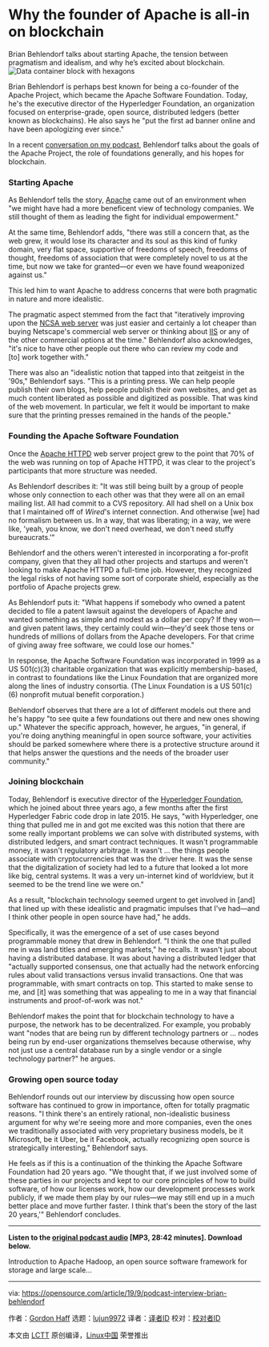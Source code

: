 [#]: collector: (lujun9972)
[#]: translator: ( )
[#]: reviewer: ( )
[#]: publisher: ( )
[#]: url: ( )
[#]: subject: (Why the founder of Apache is all-in on blockchain)
[#]: via: (https://opensource.com/article/19/9/podcast-interview-brian-behlendorf)
[#]: author: (Gordon Haff https://opensource.com/users/ghaffhttps://opensource.com/users/wonderchookhttps://opensource.com/users/sachinpbhttps://opensource.com/users/ron-mcfarland)

Why the founder of Apache is all-in on blockchain
======
Brian Behlendorf talks about starting Apache, the tension between
pragmatism and idealism, and why he’s excited about blockchain.
![Data container block with hexagons][1]

Brian Behlendorf is perhaps best known for being a co-founder of the Apache Project, which became the Apache Software Foundation. Today, he's the executive director of the Hyperledger Foundation, an organization focused on enterprise-grade, open source, distributed ledgers (better known as blockchains). He also says he "put the first ad banner online and have been apologizing ever since."

In a recent [conversation on my podcast][2], Behlendorf talks about the goals of the Apache Project, the role of foundations generally, and his hopes for blockchain.

### Starting Apache

As Behlendorf tells the story, [Apache][3] came out of an environment when "we might have had a more beneficent view of technology companies. We still thought of them as leading the fight for individual empowerment."

At the same time, Behlendorf adds, "there was still a concern that, as the web grew, it would lose its character and its soul as this kind of funky domain, very flat space, supportive of freedoms of speech, freedoms of thought, freedoms of association that were completely novel to us at the time, but now we take for granted—or even we have found weaponized against us."

This led him to want Apache to address concerns that were both pragmatic in nature and more idealistic.

The pragmatic aspect stemmed from the fact that "iteratively improving upon the [NCSA web server][4] was just easier and certainly a lot cheaper than buying Netscape's commercial web server or thinking about [IIS][5] or any of the other commercial options at the time." Behlendorf also acknowledges, "it's nice to have other people out there who can review my code and [to] work together with."

There was also an "idealistic notion that tapped into that zeitgeist in the '90s," Behlendorf says. "This is a printing press. We can help people publish their own blogs, help people publish their own websites, and get as much content liberated as possible and digitized as possible. That was kind of the web movement. In particular, we felt it would be important to make sure that the printing presses remained in the hands of the people."

### Founding the Apache Software Foundation

Once the [Apache HTTPD][6] web server project grew to the point that 70% of the web was running on top of Apache HTTPD, it was clear to the project's participants that more structure was needed.

As Behlendorf describes it: "It was still being built by a group of people whose only connection to each other was that they were all on an email mailing list. All had commit to a CVS repository. All had shell on a Unix box that I maintained off of _Wired_'s internet connection. And otherwise [we] had no formalism between us. In a way, that was liberating; in a way, we were like, 'yeah, you know, we don't need overhead, we don't need stuffy bureaucrats.'"

Behlendorf and the others weren't interested in incorporating a for-profit company, given that they all had other projects and startups and weren't looking to make Apache HTTPD a full-time job. However, they recognized the legal risks of not having some sort of corporate shield, especially as the portfolio of Apache projects grew.

As Behlendorf puts it: "What happens if somebody who owned a patent decided to file a patent lawsuit against the developers of Apache and wanted something as simple and modest as a dollar per copy? If they won—and given patent laws, they certainly could win—they'd seek those tens or hundreds of millions of dollars from the Apache developers. For that crime of giving away free software, we could lose our homes."

In response, the Apache Software Foundation was incorporated in 1999 as a US 501(c)(3) charitable organization that was explicitly membership-based, in contrast to foundations like the Linux Foundation that are organized more along the lines of industry consortia. (The Linux Foundation is a US 501(c)(6) nonprofit mutual benefit corporation.)

Behlendorf observes that there are a lot of different models out there and he's happy "to see quite a few foundations out there and new ones showing up." Whatever the specific approach, however, he argues, "in general, if you're doing anything meaningful in open source software, your activities should be parked somewhere where there is a protective structure around it that helps answer the questions and the needs of the broader user community."

### Joining blockchain

Today, Behlendorf is executive director of the [Hyperledger Foundation][7], which he joined about three years ago, a few months after the first Hyperledger Fabric code drop in late 2015. He says, "with Hyperledger, one thing that pulled me in and got me excited was this notion that there are some really important problems we can solve with distributed systems, with distributed ledgers, and smart contract techniques. It wasn't programmable money, it wasn't regulatory arbitrage. It wasn't … the things people associate with cryptocurrencies that was the driver here. It was the sense that the digitalization of society had led to a future that looked a lot more like big, central systems. It was a very un-internet kind of worldview, but it seemed to be the trend line we were on."

As a result, "blockchain technology seemed urgent to get involved in [and] that lined up with these idealistic and pragmatic impulses that I've had—and I think other people in open source have had," he adds.

Specifically, it was the emergence of a set of use cases beyond programmable money that drew in Behlendorf. "I think the one that pulled me in was land titles and emerging markets," he recalls. It wasn't just about having a distributed database. It was about having a distributed ledger that "actually supported consensus, one that actually had the network enforcing rules about valid transactions versus invalid transactions. One that was programmable, with smart contracts on top. This started to make sense to me, and [it] was something that was appealing to me in a way that financial instruments and proof-of-work was not."

Behlendorf makes the point that for blockchain technology to have a purpose, the network has to be decentralized. For example, you probably want "nodes that are being run by different technology partners or … nodes being run by end-user organizations themselves because otherwise, why not just use a central database run by a single vendor or a single technology partner?" he argues.

### Growing open source today

Behlendorf rounds out our interview by discussing how open source software has continued to grow in importance, often for totally pragmatic reasons. "I think there's an entirely rational, non-idealistic business argument for why we're seeing more and more companies, even the ones we traditionally associated with very proprietary business models, be it Microsoft, be it Uber, be it Facebook, actually recognizing open source is strategically interesting," Behlendorf says.

He feels as if this is a continuation of the thinking the Apache Software Foundation had 20 years ago. "We thought that, if we just involved some of these parties in our projects and kept to our core principles of how to build software, of how our licenses work, how our development processes work publicly, if we made them play by our rules—we may still end up in a much better place and move further faster. I think that's been the story of the last 20 years,'" Behlendorf concludes.

* * *

**Listen to the [original podcast audio][8] [MP3, 28:42 minutes]. Download below.**

Introduction to Apache Hadoop, an open source software framework for storage and large scale...

--------------------------------------------------------------------------------

via: https://opensource.com/article/19/9/podcast-interview-brian-behlendorf

作者：[Gordon Haff][a]
选题：[lujun9972][b]
译者：[译者ID](https://github.com/译者ID)
校对：[校对者ID](https://github.com/校对者ID)

本文由 [LCTT](https://github.com/LCTT/TranslateProject) 原创编译，[Linux中国](https://linux.cn/) 荣誉推出

[a]: https://opensource.com/users/ghaffhttps://opensource.com/users/wonderchookhttps://opensource.com/users/sachinpbhttps://opensource.com/users/ron-mcfarland
[b]: https://github.com/lujun9972
[1]: https://opensource.com/sites/default/files/styles/image-full-size/public/lead-images/data_container_block.png?itok=S8MbXEYw (Data container block with hexagons)
[2]: https://bitmason.blogspot.com/2019/08/hyperledgers-brian-behlendorf-on.html
[3]: https://www.apache.org/
[4]: https://en.wikipedia.org/wiki/NCSA_HTTPd
[5]: https://en.wikipedia.org/wiki/Internet_Information_Services
[6]: https://en.wikipedia.org/wiki/Apache_HTTP_Server
[7]: https://www.hyperledger.org/
[8]: https://grhpodcasts.s3.amazonaws.com/behlendorf_1908.mp3
